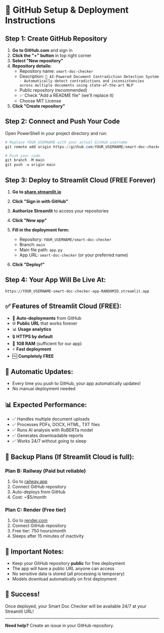 # 🚀 GitHub Setup & Deployment Instructions

## Step 1: Create GitHub Repository

1. **Go to GitHub.com** and sign in
2. **Click the "+" button** in top right corner
3. **Select "New repository"**
4. **Repository details:**
   - Repository name: `smart-doc-checker`
   - Description: `🚀 AI-Powered Document Contradiction Detection System - Automatically detect contradictions and inconsistencies across multiple documents using state-of-the-art NLP`
   - Public repository (recommended)
   - ✅ Check "Add a README file" (we'll replace it)
   - Choose MIT License
5. **Click "Create repository"**

## Step 2: Connect and Push Your Code

Open PowerShell in your project directory and run:

```powershell
# Replace YOUR_USERNAME with your actual GitHub username
git remote add origin https://github.com/YOUR_USERNAME/smart-doc-checker.git

# Push your code
git branch -M main
git push -u origin main
```

## Step 3: Deploy to Streamlit Cloud (FREE Forever)

1. **Go to [share.streamlit.io](https://share.streamlit.io)**
2. **Click "Sign in with GitHub"**
3. **Authorize Streamlit** to access your repositories
4. **Click "New app"**
5. **Fill in the deployment form:**
   - Repository: `YOUR_USERNAME/smart-doc-checker`
   - Branch: `main`
   - Main file path: `app.py`
   - App URL: `smart-doc-checker` (or your preferred name)

6. **Click "Deploy!"**

## Step 4: Your App Will Be Live At:
`https://YOUR_USERNAME-smart-doc-checker-app-RANDOMID.streamlit.app`

## ✅ Features of Streamlit Cloud (FREE):
- 🔄 **Auto-deployments** from GitHub
- 🌐 **Public URL** that works forever
- 📊 **Usage analytics**
- 🔒 **HTTPS by default**
- 💾 **1GB RAM** (sufficient for our app)
- ⚡ **Fast deployment**
- 🆓 **Completely FREE**

## 🔄 Automatic Updates:
- Every time you push to GitHub, your app automatically updates!
- No manual deployment needed

## 📊 Expected Performance:
- ✅ Handles multiple document uploads
- ✅ Processes PDFs, DOCX, HTML, TXT files
- ✅ Runs AI analysis with RoBERTa model
- ✅ Generates downloadable reports
- ✅ Works 24/7 without going to sleep

## 🛟 Backup Plans (If Streamlit Cloud is full):

### Plan B: Railway (Paid but reliable)
1. Go to [railway.app](https://railway.app)
2. Connect GitHub repository
3. Auto-deploys from GitHub
4. Cost: ~$5/month

### Plan C: Render (Free tier)
1. Go to [render.com](https://render.com)
2. Connect GitHub repository
3. Free tier: 750 hours/month
4. Sleeps after 15 minutes of inactivity

## 🚨 Important Notes:
- Keep your GitHub repository **public** for free deployment
- The app will have a public URL anyone can access
- No sensitive data is stored (all processing is temporary)
- Models download automatically on first deployment

## 🎉 Success!
Once deployed, your Smart Doc Checker will be available 24/7 at your Streamlit URL!

---

**Need help?** Create an issue in your GitHub repository.
